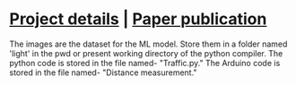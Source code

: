 # [Project details](https://sudarshanasrao.github.io/portfolio/portfolio-7/) | [Paper publication](https://papers.ssrn.com/sol3/papers.cfm?abstract_id=3883931)

The images are the dataset for the ML model. Store them in a folder named 'light' in the pwd or present working directory of the python compiler.
The python code is stored in the file named- "Traffic.py."
The Arduino code is stored in the file named- "Distance measurement."
